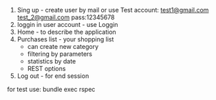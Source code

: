 
1) Sing up - create user by mail or use Test account: test1@gmail.com test_2@gmail.com pass:12345678
2) loggin in user account - use Loggin
3) Home - to describe the application
4) Purchases list - your shopping list
   - can create new category
   - filtering by parameters
   - statistics by date
   - REST options
5) Log out - for end session

for test use: bundle exec rspec
